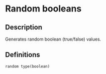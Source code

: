# Random booleans

## Description

Generates random boolean (true/false) values.

## Definitions

~~~
random type(boolean)
~~~